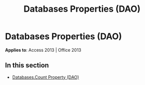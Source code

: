 ﻿---
title: Databases Properties (DAO)
TOCTitle: Properties
ms:assetid: 724b5522-3cc5-4135-8d4f-23c254b44fe9
ms:mtpsurl: https://msdn.microsoft.com/library/Dn160984(v=office.15)
ms:contentKeyID: 52072948
ms.date: 09/18/2015
mtps_version: v=office.15
---

# Databases Properties (DAO)


**Applies to**: Access 2013 | Office 2013

## In this section

  - [Databases.Count Property (DAO)](databases-count-property-dao.md)


